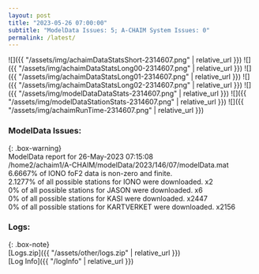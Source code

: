 ```yaml
---
layout: post
title: "2023-05-26 07:00:00"
subtitle: "ModelData Issues: 5; A-CHAIM System Issues: 0"
permalink: /latest/
---
```


![]({{ "/assets/img/achaimDataStatsShort-2314607.png" | relative_url }})
![]({{ "/assets/img/achaimDataStatsLong00-2314607.png" | relative_url }})
![]({{ "/assets/img/achaimDataStatsLong01-2314607.png" | relative_url }})
![]({{ "/assets/img/achaimDataStatsLong02-2314607.png" | relative_url }})
![]({{ "/assets/img/modelDataDataStats-2314607.png" | relative_url }})
![]({{ "/assets/img/modelDataStationStats-2314607.png" | relative_url }})
![]({{ "/assets/img/achaimRunTime-2314607.png" | relative_url }})


### ModelData Issues:  
  
{: .box-warning}  
 ModelData report for 26-May-2023 07:15:08   
 /home2/achaim1/A-CHAIM/modelData/2023/146/07/modelData.mat   
 6.6667% of IONO foF2 data is non-zero and finite.   
 2.1277% of all possible stations for IONO were downloaded. x2   
 0% of all possible stations for JASON were downloaded. x6   
 0% of all possible stations for KASI were downloaded. x2447   
 0% of all possible stations for KARTVERKET were downloaded. x2156   
  


### Logs:  
  
{: .box-note}  
[Logs.zip]({{ "/assets/other/logs.zip" | relative_url }})  
[Log Info]({{ "/logInfo" | relative_url }})  
